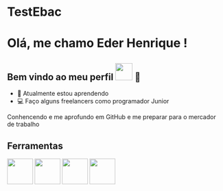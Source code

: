 # TestEbac
# Olá, me chamo Eder Henrique ! 
## Bem vindo ao meu perfil  <img src="https://cdn.jsdelivr.net/gh/devicons/devicon/icons/github/github-original-wordmark.svg" width="40" height="40"/>  👋


- 🌱 Atualmente estou aprendendo <i class="devicon-swift-plain-wordmark colored"></i>
- 💻 Faço alguns freelancers como programador Junior

Conhencendo e me aprofundo em GitHub e me preparar para o mercador de trabalho
         
  ## Ferramentas
  <img src="https://cdn.jsdelivr.net/gh/devicons/devicon/icons/git/git-original.svg" width="60" height="60"/>   <img src="https://cdn.jsdelivr.net/gh/devicons/devicon/icons/figma/figma-original.svg" width="60" height="60"/>  <img src="https://cdn.jsdelivr.net/gh/devicons/devicon/icons/sourcetree/sourcetree-original.svg" width="60" height="60"/>   <img src="https://cdn.jsdelivr.net/gh/devicons/devicon/icons/swift/swift-original.svg" width="60" height="60"/>
                               
          
